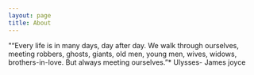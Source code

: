 ```yaml
---
layout: page
title: About
---
```


"“Every life is in many days, day after day. We walk through ourselves, meeting robbers, ghosts, giants, old men, young men, wives, widows, brothers-in-love. But always meeting ourselves.”*
Ulysses- James joyce
